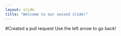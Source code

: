 ```yaml
---
layout: slide
title: "Welcome to our second slide!"
---
```

#Created a pull request
Use the left arrow to go back!
